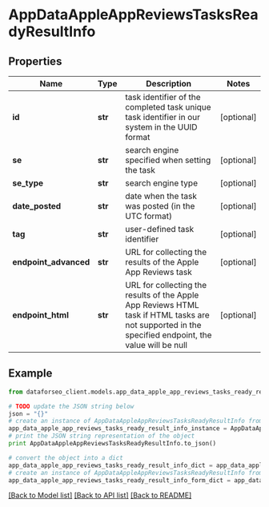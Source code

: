 # AppDataAppleAppReviewsTasksReadyResultInfo


## Properties

Name | Type | Description | Notes
------------ | ------------- | ------------- | -------------
**id** | **str** | task identifier of the completed task unique task identifier in our system in the UUID format | [optional] 
**se** | **str** | search engine specified when setting the task | [optional] 
**se_type** | **str** | search engine type | [optional] 
**date_posted** | **str** | date when the task was posted (in the UTC format) | [optional] 
**tag** | **str** | user-defined task identifier | [optional] 
**endpoint_advanced** | **str** | URL for collecting the results of the Apple App Reviews task | [optional] 
**endpoint_html** | **str** | URL for collecting the results of the Apple App Reviews HTML task if HTML tasks are not supported in the specified endpoint, the value will be null | [optional] 

## Example

```python
from dataforseo_client.models.app_data_apple_app_reviews_tasks_ready_result_info import AppDataAppleAppReviewsTasksReadyResultInfo

# TODO update the JSON string below
json = "{}"
# create an instance of AppDataAppleAppReviewsTasksReadyResultInfo from a JSON string
app_data_apple_app_reviews_tasks_ready_result_info_instance = AppDataAppleAppReviewsTasksReadyResultInfo.from_json(json)
# print the JSON string representation of the object
print AppDataAppleAppReviewsTasksReadyResultInfo.to_json()

# convert the object into a dict
app_data_apple_app_reviews_tasks_ready_result_info_dict = app_data_apple_app_reviews_tasks_ready_result_info_instance.to_dict()
# create an instance of AppDataAppleAppReviewsTasksReadyResultInfo from a dict
app_data_apple_app_reviews_tasks_ready_result_info_form_dict = app_data_apple_app_reviews_tasks_ready_result_info.from_dict(app_data_apple_app_reviews_tasks_ready_result_info_dict)
```
[[Back to Model list]](../README.md#documentation-for-models) [[Back to API list]](../README.md#documentation-for-api-endpoints) [[Back to README]](../README.md)


